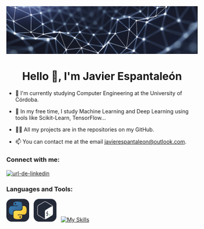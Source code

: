 <img src="icons/banner.jpg" alt="Descripción de la imagen">





<h1 align="center">Hello 👋, I'm Javier Espantaleón</h1>

- 🔭 I'm currently studying Computer Engineering at the University of Córdoba.

- 🌱 In my free time, I study Machine Learning and Deep Learning using tools like Scikit-Learn, TensorFlow...

- 👨‍💻 All my projects are in the repositories on my GitHub.

- 📫 You can contact me at the email javierespantaleon@outlook.com.
<h3 align="left">Connect with me:</h3>
<p align="left">
<a href="https://www.linkedin.com/in/franciscojavierespantale%C3%B3np%C3%A9rez/" target="blank"><img align="center" src="https://raw.githubusercontent.com/rahuldkjain/github-profile-readme-generator/master/src/images/icons/Social/linked-in-alt.svg" alt="url-de-linkedin" height="30" width="40" /></a>
</p>


<h3 align="left">Languages and Tools:</h3>

<a href="https://www.python.org/"><img src="icons/Python-Dark.svg" alt="My Skills" width="60" height="60"></a> &nbsp;
<a href="https://www.gnu.org/software/bash/"><img src="icons/Bash-Dark.svg" alt="My Skills" width="60" height="60"></a> &nbsp;
<a href="https://www.gnu.org/software/bash/"><img src="icons/MySQL-Dark" alt="My Skills" width="60" height="60"></a> &nbsp;





 
 

 


 
 

























<!---
javier-esp/javier-esp is a ✨ special ✨ repository because its `README.md` (this file) appears on your GitHub profile.
You can click the Preview link to take a look at your changes.
--->
